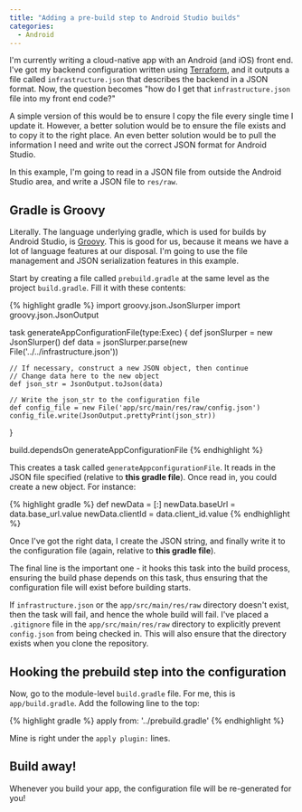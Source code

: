 ```yaml
---
title: "Adding a pre-build step to Android Studio builds"
categories:
  - Android
---
```


I'm currently writing a cloud-native app with an Android (and iOS) front end.  I've got my backend configuration written using [Terraform](https://terraform.io), and it outputs a file called `infrastructure.json` that describes the backend in a JSON format.  Now, the question becomes "how do I get that `infrastructure.json` file into my front end code?"  

A simple version of this would be to ensure I copy the file every single time I update it.  However, a better solution would be to ensure the file exists and to copy it to the right place.  An even better solution would be to pull the information I need and write out the correct JSON format for Android Studio.

In this example, I'm going to read in a JSON file from outside the Android Studio area, and write a JSON file to `res/raw`.

## Gradle is Groovy

Literally.  The language underlying gradle, which is used for builds by Android Studio, is [Groovy](http://www.groovy-lang.org/).  This is good for us, because it means we have a lot of language features at our disposal.  I'm going to use the file management and JSON serialization features in this example.

Start by creating a file called `prebuild.gradle` at the same level as the project `build.gradle`.  Fill it with these contents:

{% highlight gradle %}
import groovy.json.JsonSlurper
import groovy.json.JsonOutput

task generateAppConfigurationFile(type:Exec) {
    def jsonSlurper = new JsonSlurper()
    def data = jsonSlurper.parse(new File('../../infrastructure.json'))

    // If necessary, construct a new JSON object, then continue
    // Change data here to the new object
    def json_str = JsonOutput.toJson(data)

    // Write the json_str to the configuration file
    def config_file = new File('app/src/main/res/raw/config.json')
    config_file.write(JsonOutput.prettyPrint(json_str))
}

build.dependsOn generateAppConfigurationFile
{% endhighlight %}

This creates a task called `generateAppconfigurationFile`.  It reads in the JSON file specified (relative to **this gradle file**).  Once read in, you could create a new object.  For instance:

{% highlight gradle %}
def newData = [:]
newData.baseUrl = data.base_url.value
newData.clientId = data.client_id.value
{% endhighlight %}

Once I've got the right data, I create the JSON string, and finally write it to the configuration file (again, relative to **this gradle file**). 

The final line is the important one - it hooks this task into the build process, ensuring the build phase depends on this task, thus ensuring that the configuration file will exist before building starts.

If `infrastructure.json` or the `app/src/main/res/raw` directory doesn't exist, then the task will fail, and hence the whole build will fail.  I've placed a `.gitignore` file in the `app/src/main/res/raw` directory to explicitly prevent `config.json` from being checked in.  This will also ensure that the directory exists when you clone the repository.

## Hooking the prebuild step into the configuration

Now, go to the module-level `build.gradle` file.  For me, this is `app/build.gradle`.  Add the following line to the top:

{% highlight gradle %}
apply from: '../prebuild.gradle'
{% endhighlight %}

Mine is right under the `apply plugin:` lines.

## Build away!

Whenever you build your app, the configuration file will be re-generated for you!
